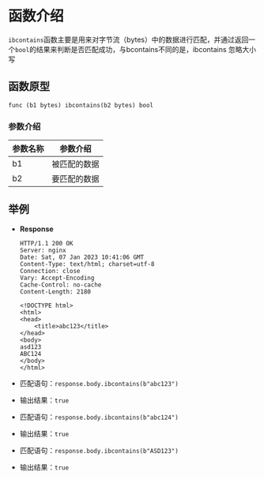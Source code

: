 # 函数介绍

`ibcontains`函数主要是用来对字节流（bytes）中的数据进行匹配，并通过返回一个`bool`的结果来判断是否匹配成功，与bcontains不同的是，ibcontains 忽略大小写

## 函数原型

`func (b1 bytes) ibcontains(b2 bytes) bool`

### 参数介绍

| 参数名称 | 参数介绍   |
|------|--------|
| b1   | 被匹配的数据 |
| b2   | 要匹配的数据 |

## 举例

- **Response**
  ```HTTP
  HTTP/1.1 200 OK
  Server: nginx
  Date: Sat, 07 Jan 2023 10:41:06 GMT
  Content-Type: text/html; charset=utf-8
  Connection: close
  Vary: Accept-Encoding
  Cache-Control: no-cache
  Content-Length: 2180
  
  <!DOCTYPE html>
  <html>
  <head>
      <title>abc123</title>
  </head>
  <body>
  asd123
  ABC124
  </body>
  </html>
  ```

- 匹配语句：`response.body.ibcontains(b"abc123")`
- 输出结果：`true`

- 匹配语句：`response.body.ibcontains(b"abc124")`
- 输出结果：`true`

- 匹配语句：`response.body.ibcontains(b"ASD123")`
- 输出结果：`true`
